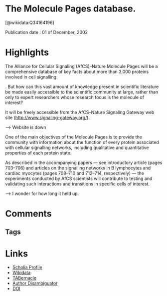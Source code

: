 
The Molecule Pages database.
============================
  
  [@wikidata:Q34164196]  
  
Publication date : 01 of December, 2002  

# Highlights

The Alliance for Cellular Signaling (AfCS)–Nature Molecule Pages will be a comprehensive database of key facts about more than 3,000 proteins involved in cell signalling.


. But how can this vast amount of knowledge present in scientific literature be made easily accessible to the scientific community at large, rather than only to expert researchers whose research focus is the molecule of interest?

It will be freely accessible from the AfCS–Nature Signaling Gateway web site (http://www.signaling-gateway.org/). 

--> Website is down

One of the main objectives of the Molecule Pages is to provide the community with information about the function of every protein associated with cellular signalling networks, including qualitative and quantitative properties of each protein state.

As described in the accompanying papers — see introductory article (pages 703–706) and articles on the signalling networks in B lymphocytes and cardiac myocytes (pages 708–710 and 712–714, respectively) — the experiments conducted by AfCS scientists will contribute to testing and validating such interactions and transitions in specific cells of interest.

--> I wonder for how long it held up.



# Comments

## Tags

# Links
  
 * [Scholia Profile](https://scholia.toolforge.org/work/Q34164196)  
 * [Wikidata](https://www.wikidata.org/wiki/Q34164196)  
 * [TABernacle](https://tabernacle.toolforge.org/?#/tab/manual/Q34164196/P921%3BP4510)  
 * [Author Disambiguator](https://author-disambiguator.toolforge.org/work_item_oauth.php?id=Q34164196&batch_id=&match=1&author_list_id=&doit=Get+author+links+for+work)  
 * [DOI](https://doi.org/10.1038/NATURE01307)  
